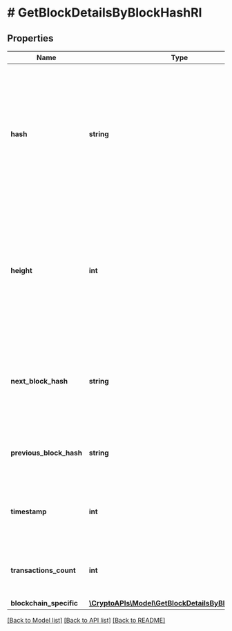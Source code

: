 # # GetBlockDetailsByBlockHashRI

## Properties

Name | Type | Description | Notes
------------ | ------------- | ------------- | -------------
**hash** | **string** | Represents the hash of the block, which is its unique identifier. It represents a cryptographic digital fingerprint made by hashing the block header twice through the SHA256 algorithm. |
**height** | **int** | Represents the number of blocks in the blockchain preceding this specific block. Block numbers have no gaps. A blockchain usually starts with block 0 called the \&quot;Genesis block\&quot;. |
**next_block_hash** | **string** | Represents the hash of the next block. When this is the last block of the blockchain this value will be an empty string. |
**previous_block_hash** | **string** | Represents the hash of the previous block, also known as the parent block. |
**timestamp** | **int** | Defines the exact date/time when this block was mined in Unix Timestamp. |
**transactions_count** | **int** | Represents the total number of all transactions as part of this block. |
**blockchain_specific** | [**\CryptoAPIs\Model\GetBlockDetailsByBlockHashRIBS**](GetBlockDetailsByBlockHashRIBS.md) |  |

[[Back to Model list]](../../README.md#models) [[Back to API list]](../../README.md#endpoints) [[Back to README]](../../README.md)

